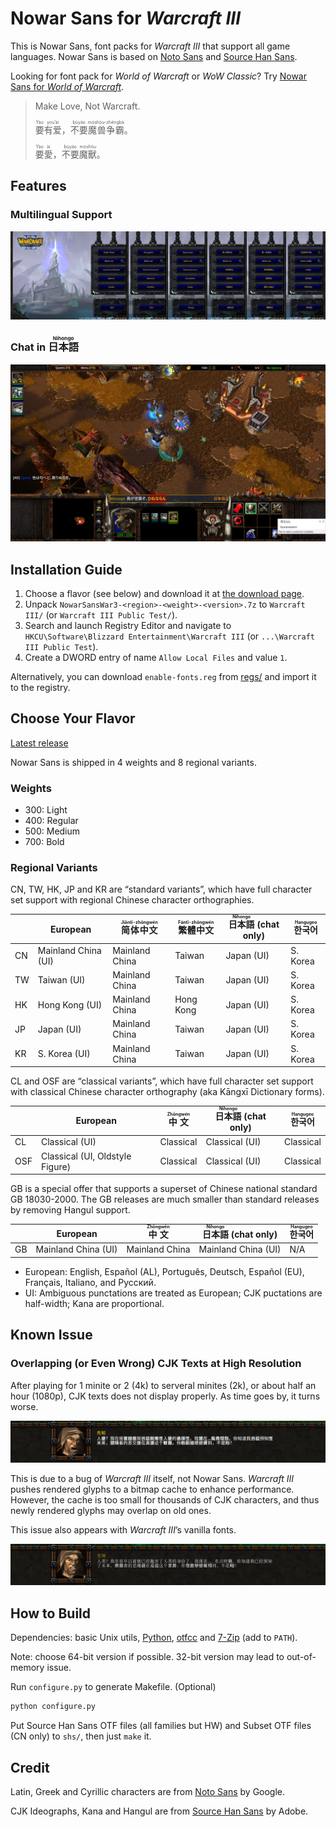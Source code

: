 # Nowar Sans for _Warcraft III_

This is Nowar Sans, font packs for _Warcraft III_ that support all game languages. Nowar Sans is based on [Noto Sans](https://github.com/googlei18n/noto-fonts) and [Source Han Sans](https://github.com/adobe-fonts/source-han-sans).

Looking for font pack for _World of Warcraft_ or _WoW Classic_? Try [Nowar Sans for _World of Warcraft_](https://github.com/nowar-fonts/Nowar-Sans).

> Make Love, Not Warcraft.
>
> <ruby>要<rt>Yào</rt><ruby><ruby>有爱<rt>you’ài</rt><ruby>，<ruby>不要<rt>bùyào</rt><ruby><ruby>魔兽争霸<rt>móshòu-zhēngbà</rt><ruby>。
>
> <ruby>要<rt>Yào</rt><ruby><ruby>愛<rt>ài</rt><ruby>，<ruby>不要<rt>bùyào</rt><ruby><ruby>魔獸<rt>móshòu</rt><ruby>。

## Features

### Multilingual Support

![Preview](images/preview.jpg)

### Chat in <ruby>日本語<rt>Nihongo</rt></ruby>

![Nihongo](images/nihongo.jpg)

## Installation Guide

1. Choose a flavor (see below) and download it at [the download page](https://github.com/nowar-fonts/Nowar-Sans-War3/releases).
2. Unpack `NowarSansWar3-<region>-<weight>-<version>.7z` to `Warcraft III/` (or `Warcraft III Public Test/`).
3. Search and launch Registry Editor and navigate to `HKCU\Software\Blizzard Entertainment\Warcraft III` (or `...\Warcraft III Public Test`).
4. Create a DWORD entry of name `Allow Local Files` and value `1`.

Alternatively, you can download `enable-fonts.reg` from [regs/](regs/) and import it to the registry.

## Choose Your Flavor

[Latest release](https://github.com/nowar-fonts/Nowar-Sans-War3/releases)

Nowar Sans is shipped in 4 weights and 8 regional variants.

### Weights

* 300: Light
* 400: Regular
* 500: Medium
* 700: Bold

### Regional Variants

CN, TW, HK, JP and KR are “standard variants”, which have full character set support with regional Chinese character orthographies.

| | European | <ruby>简体中文<rt>Jiǎntǐ-zhōngwén</rt></ruby> | <ruby>繁體中文<rt>Fántǐ-zhōngwén</rt></ruby> | <ruby>日本語<rt>Nihongo</rt></ruby> (chat only) | <ruby>한국어<rt>Hangugeo</rt></ruby> |
| -- | ------------------- | -------------- | --------- | ---------- | -------- |
| CN | Mainland China (UI) | Mainland China | Taiwan    | Japan (UI) | S. Korea |
| TW | Taiwan (UI)         | Mainland China | Taiwan    | Japan (UI) | S. Korea |
| HK | Hong Kong (UI)      | Mainland China | Hong Kong | Japan (UI) | S. Korea |
| JP | Japan (UI)          | Mainland China | Taiwan    | Japan (UI) | S. Korea |
| KR | S. Korea (UI)       | Mainland China | Taiwan    | Japan (UI) | S. Korea |

CL and OSF are “classical variants”, which have full character set support with classical Chinese character orthography (aka Kāngxī Dictionary forms).

| | European | <ruby>中文<rt>Zhōngwén</rt></ruby> | <ruby>日本語<rt>Nihongo</rt></ruby> (chat only) | <ruby>한국어<rt>Hangugeo</rt></ruby> |
| --- | ------------------------------- | --------- | -------------- | --------- |
| CL  | Classical (UI)                  | Classical | Classical (UI) | Classical |
| OSF | Classical (UI, Oldstyle Figure) | Classical | Classical (UI) | Classical |

GB is a special offer that supports a superset of Chinese national standard GB 18030-2000. The GB releases are much smaller than standard releases by removing Hangul support.

| | European | <ruby>中文<rt>Zhōngwén</rt></ruby> | <ruby>日本語<rt>Nihongo</rt></ruby> (chat only) | <ruby>한국어<rt>Hangugeo</rt></ruby> |
| -- | ------------------- | -------------- | ------------------- | --- |
| GB | Mainland China (UI) | Mainland China | Mainland China (UI) | N/A |

* European: English, Español (AL), Português, Deutsch, Español (EU), Français, Italiano, and Русский.
* UI: Ambiguous punctations are treated as European; CJK puctations are half-width; Kana are proportional.

## Known Issue

### Overlapping (or Even Wrong) CJK Texts at High Resolution

After playing for 1 minite or 2 (4k) to serveral minites (2k), or about half an hour (1080p), CJK texts does not display properly. As time goes by, it turns worse.

![Overlapping text](images/overlapping-text.jpg)

This is due to a bug of _Warcraft III_ itself, not Nowar Sans. _Warcraft III_ pushes rendered glyphs to a bitmap cache to enhance performance. However, the cache is too small for thousands of CJK characters, and thus newly rendered glyphs may overlap on old ones.

This issue also appears with _Warcraft III_’s vanilla fonts.

![Overlapping text with vanilla fonts](images/overlapping-text-vanilla.jpg)

## How to Build

Dependencies: basic Unix utils, [Python](https://www.python.org/), [otfcc](https://github.com/caryll/otfcc) and [7-Zip](https://www.7-zip.org/) (add to `PATH`).

Note: choose 64-bit version if possible. 32-bit version may lead to out-of-memory issue.

Run `configure.py` to generate Makefile. (Optional)
```bash
python configure.py
```

Put Source Han Sans OTF files (all families but HW) and Subset OTF files (CN only) to `shs/`, then just `make` it. 

## Credit

Latin, Greek and Cyrillic characters are from [Noto Sans](https://github.com/googlei18n/noto-fonts) by Google.

CJK Ideographs, Kana and Hangul are from [Source Han Sans](https://github.com/adobe-fonts/source-han-sans) by Adobe.
